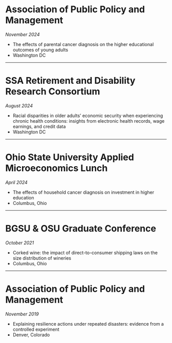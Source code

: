 # Association of Public Policy and Management 
*November 2024*
- The effects of parental cancer diagnosis on the higher educational outcomes of young adults
- Washington DC

---

# SSA Retirement and Disability Research Consortium 
*August 2024*
- Racial disparities in older adults’ economic security when experiencing chronic health conditions: insights from electronic health records, wage earnings, and credit data
- Washington DC

---

# Ohio State University Applied Microeconomics Lunch 
*April 2024*
- The effects of household cancer diagnosis on investment in higher education
- Columbus, Ohio

---

# BGSU & OSU Graduate Conference 
*October 2021*
- Corked wine: the impact of direct-to-consumer shipping laws on the size distribution of wineries
- Columbus, Ohio

---

# Association of Public Policy and Management 
*November 2019*
- Explaining resilience actions under repeated disasters: evidence from a controlled experiment
- Denver, Colorado
